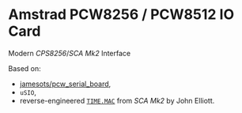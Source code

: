 # Amstrad PCW8256 / PCW8512 IO Card
Modern *CPS8256*/*SCA Mk2* Interface

Based on:

* [jamesots/pcw_serial_board](https://github.com/jamesots/pcw_serial_board),
* `uSIO`,
* reverse-engineered [`TIME.MAC`](http://www.seasip.info/Cpm/2000/time.mac) from *SCA Mk2* by John Elliott.
